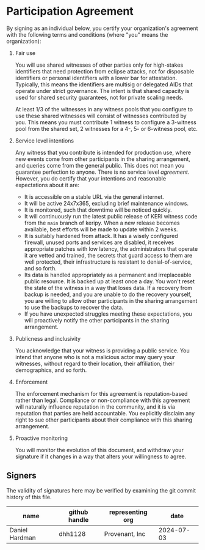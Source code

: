 # Participation Agreement

By signing as an individual below, you certify your organization's agreement with the following terms and conditions (where "you" means the organization):

1. Fair use

    You will use shared witnesses of other parties only for high-stakes identifiers that need protection from eclipse attacks, not for disposable identifiers or personal identifiers with a lower bar for attestation. Typically, this means the identifiers are multisig or delegated AIDs that operate under strict governance. The intent is that shared capacity is used for shared security guarantees, not for private scaling needs.

    At least 1/3 of the witnesses in any witness pools that you configure to use these shared witnesses will consist of witnesses contributed by you. This means you must contribute 1 witness to configure a 3-witness pool from the shared set, 2 witnesses for a 4-, 5- or 6-witness pool, etc.

2. Service level intentions

    Any witness that you contribute is intended for production use, where new events come from other participants in the sharing arrangement, and queries come from the general public. This does not mean you guarantee perfection to anyone. There is no service level *agreement*. However, you do certify that your intentions and reasonable expectations about it are:

    * It is accessible on a stable URL via the general internet.
    * It will be active 24x7x365, excluding brief maintenance windows.
    * It is monitored, such that downtime will be noticed quickly.
    * It will continuously run the latest public release of KERI witness code from the `main` branch of keripy. When a new release becomes available, best efforts will be made to update within 2 weeks.
    * It is suitably hardened from attack. It has a wisely configured firewall, unused ports and services are disabled, it receives appropriate patches with low latency, the administrators that operate it are vetted and trained, the secrets that guard access to them are well protected, their infrastructure is resistant to denial-of-service, and so forth.
    * Its data is handled appropriately as a permanent and irreplaceable public resource. It is backed up at least once a day. You won't reset the state of the witness in a way that loses data. If a recovery from backup is needed, and you are unable to do the recovery yourself, you are willing to allow other participants in the sharing arrangement to use the backups to recover the data.
    * If you have unexpected struggles meeting these expectations, you will proactively notify the other participants in the sharing arrangement.

3. Publicness and inclusivity

    You acknowledge that your witness is providing a public service. You intend that anyone who is not a malicious actor may query your witnesses, without regard to their location, their affiliation, their demographics, and so forth.

4. Enforcement

    The enforcement mechanism for this agreement is reputation-based rather than legal. Compliance or non-compliance with this agreement will naturally influence reputation in the community, and it is via reputation that parties are held accountable. You explicitly disclaim any right to sue other participants about their compliance with this sharing arrangement.

5. Proactive monitoring

    You will monitor the evolution of this document, and withdraw your signature if it changes in a way that alters your willingness to agree.

## Signers

The validity of signatures here may be verified by examining the git commit history of this file. 

name | github handle | representing org | date
--- | --- | --- | ---
Daniel Hardman | dhh1128 | Provenant, Inc | 2024-07-03